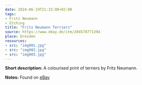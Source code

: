```yaml
---
date: 2024-06-19T21:33:00+02:00
tags:
- Fritz Neumann
- Etching
title: "Fritz Neumann Terriers"
source: https://www.ebay.de/itm/204578771394
place: Dresden
resources:
- src: "img001.jpg"
- src: "img002.jpg"
- src: "img003.jpg"
---
```


**Short description:** A colourised print of terriers by Fritz Neumann.

**Notes:** Found on [eBay](https://www.ebay.de/itm/204578771394)
